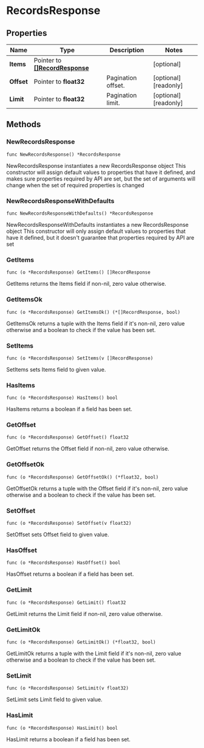 # RecordsResponse

## Properties

|Name | Type | Description | Notes|
|------------ | ------------- | ------------- | -------------|
|**Items** | Pointer to [**[]RecordResponse**](RecordResponse.md) |  | [optional] |
|**Offset** | Pointer to **float32** | Pagination offset. | [optional] [readonly] |
|**Limit** | Pointer to **float32** | Pagination limit. | [optional] [readonly] |

## Methods

### NewRecordsResponse

`func NewRecordsResponse() *RecordsResponse`

NewRecordsResponse instantiates a new RecordsResponse object
This constructor will assign default values to properties that have it defined,
and makes sure properties required by API are set, but the set of arguments
will change when the set of required properties is changed

### NewRecordsResponseWithDefaults

`func NewRecordsResponseWithDefaults() *RecordsResponse`

NewRecordsResponseWithDefaults instantiates a new RecordsResponse object
This constructor will only assign default values to properties that have it defined,
but it doesn't guarantee that properties required by API are set

### GetItems

`func (o *RecordsResponse) GetItems() []RecordResponse`

GetItems returns the Items field if non-nil, zero value otherwise.

### GetItemsOk

`func (o *RecordsResponse) GetItemsOk() (*[]RecordResponse, bool)`

GetItemsOk returns a tuple with the Items field if it's non-nil, zero value otherwise
and a boolean to check if the value has been set.

### SetItems

`func (o *RecordsResponse) SetItems(v []RecordResponse)`

SetItems sets Items field to given value.

### HasItems

`func (o *RecordsResponse) HasItems() bool`

HasItems returns a boolean if a field has been set.

### GetOffset

`func (o *RecordsResponse) GetOffset() float32`

GetOffset returns the Offset field if non-nil, zero value otherwise.

### GetOffsetOk

`func (o *RecordsResponse) GetOffsetOk() (*float32, bool)`

GetOffsetOk returns a tuple with the Offset field if it's non-nil, zero value otherwise
and a boolean to check if the value has been set.

### SetOffset

`func (o *RecordsResponse) SetOffset(v float32)`

SetOffset sets Offset field to given value.

### HasOffset

`func (o *RecordsResponse) HasOffset() bool`

HasOffset returns a boolean if a field has been set.

### GetLimit

`func (o *RecordsResponse) GetLimit() float32`

GetLimit returns the Limit field if non-nil, zero value otherwise.

### GetLimitOk

`func (o *RecordsResponse) GetLimitOk() (*float32, bool)`

GetLimitOk returns a tuple with the Limit field if it's non-nil, zero value otherwise
and a boolean to check if the value has been set.

### SetLimit

`func (o *RecordsResponse) SetLimit(v float32)`

SetLimit sets Limit field to given value.

### HasLimit

`func (o *RecordsResponse) HasLimit() bool`

HasLimit returns a boolean if a field has been set.


